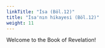 ```yaml
---
linkTitle: "İsa (Böl.12)"
title: "İsa'nın hikayesi (Böl.12)"
weight: 11
---
```


Welcome to the Book of Revelation!

<!--more-->
